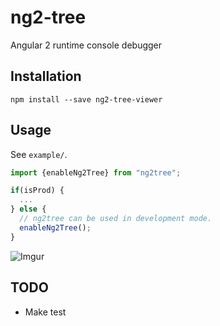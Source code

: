 # ng2-tree

Angular 2 runtime console debugger

## Installation

```
npm install --save ng2-tree-viewer
```

## Usage

See `example/`.

```ts
import {enableNg2Tree} from "ng2tree";

if(isProd) {
  ...
} else {
  // ng2tree can be used in development mode.
  enableNg2Tree();
}
```

![Imgur](http://i.imgur.com/UIeLFTT.png)

## TODO

- Make test

